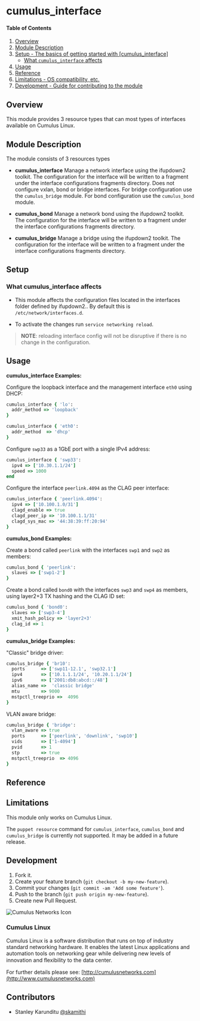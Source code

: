 # cumulus_interface

#### Table of Contents

1. [Overview](#overview)
2. [Module Description](#module-description)
3. [Setup - The basics of getting started with [cumulus_interface]](#setup)
    * [What `cumulus_interface` affects](#what-cumulus_interface-affects)
4. [Usage](#usage)
5. [Reference](#reference)
5. [Limitations - OS compatibility, etc.](#limitations)
6. [Development - Guide for contributing to the module](#development)

## Overview

This module provides 3 resource types that can most types of interfaces available on Cumulus Linux.

## Module Description

The module consists of 3 resources types

* **cumulus_interface**
Manage a network interface using the ifupdown2 toolkit. The configuration for the interface will be written to a fragment under the interface configurations fragments directory. Does not configure vxlan, bond or bridge interfaces. For bridge configuration use the `cumulus_bridge` module. For bond configuration use the `cumulus_bond` module.

* **cumulus_bond**
Manage a network bond using the ifupdown2 toolkit. The configuration for the interface will be written to a fragment under the interface configurations fragments directory.

* **cumulus_bridge**
Manage a bridge using the ifupdown2 toolkit. The configuration for the interface will be written to a fragment under the interface configurations
fragments directory.

## Setup

### What cumulus_interface affects

* This module affects the configuration files located in the interfaces folder defined by ifupdown2..
By default this is `/etc/network/interfaces.d`.

* To activate the changes run `service networking reload`.
> **NOTE**: reloading interface config will not be disruptive if there is no
> change in the configuration.


## Usage

**cumulus_interface Examples:**

Configure the loopback interface and the management interface `eth0` using DHCP:

```ruby
cumulus_interface { 'lo':
  addr_method => 'loopback'
}

cumulus_interface { 'eth0':
  addr_method  => 'dhcp'
}
```

Configure `swp33` as a 1GbE port with a single IPv4 address:

```ruby
cumulus_interface { 'swp33':
  ipv4 => ['10.30.1.1/24']
  speed => 1000
end
```

Configure the interface `peerlink.4094` as the CLAG peer interface:

```ruby
cumulus_interface { 'peerlink.4094':
  ipv4 => ['10.100.1.0/31']
  clagd_enable => true
  clagd_peer_ip => '10.100.1.1/31'
  clagd_sys_mac => '44:38:39:ff:20:94'
}
```

**cumulus_bond Examples:**

Create a bond called `peerlink` with the interfaces `swp1` and `swp2` as
members:

```ruby
cumulus_bond { 'peerlink':
  slaves => ['swp1-2']
}
```

Create a bond called `bond0` with the interfaces `swp3` and `swp4` as members,
using layer2+3 TX hashing and the CLAG ID set:

```ruby
cumulus_bond { 'bond0':
  slaves => ['swp3-4']
  xmit_hash_policy => 'layer2+3'
  clag_id => 1
}
```

**cumulus_bridge Examples:**

"Classic" bridge driver:

```ruby
cumulus_bridge { 'br10':
  ports      => ['swp11-12.1', 'swp32.1']
  ipv4       => ['10.1.1.1/24', '10.20.1.1/24']
  ipv6       => ['2001:db8:abcd::/48']
  alias_name =>  'classic bridge'
  mtu        => 9000
  mstpctl_treeprio =>  4096
}
```

VLAN aware bridge:

```ruby
cumulus_bridge { 'bridge':
  vlan_aware => true
  ports      => ['peerlink', 'downlink', 'swp10']
  vids       => ['1-4094']
  pvid       => 1
  stp        => true
  mstpctl_treeprio  => 4096
}
```

## Reference


## Limitations

This module only works on Cumulus Linux.

The ``puppet resource`` command for `cumulus_interface`, `cumulus_bond` and
`cumulus_bridge` is currently not supported. It may be added in a future release.

## Development

1. Fork it.
2. Create your feature branch (`git checkout -b my-new-feature`).
3. Commit your changes (`git commit -am 'Add some feature'`).
4. Push to the branch (`git push origin my-new-feature`).
5. Create new Pull Request.


![Cumulus Networks Icon](http://cumulusnetworks.com/static/cumulus/img/logo_2014.png)

### Cumulus Linux

Cumulus Linux is a software distribution that runs on top of industry standard
networking hardware. It enables the latest Linux applications and automation
tools on networking gear while delivering new levels of innovation and
ﬂexibility to the data center.

For further details please see: [http://cumulusnetworks.com](http://www.cumulusnetworks.com)

## Contributors

- Stanley Karunditu [@skamithi](https://github.com/skamithi)

